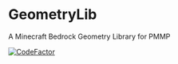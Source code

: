 ﻿# GeometryLib
A Minecraft Bedrock Geometry Library for PMMP

[![CodeFactor](https://www.codefactor.io/repository/github/arisify/geometrylib/badge/master)](https://www.codefactor.io/repository/github/arisify/geometrylib/overview/master)
